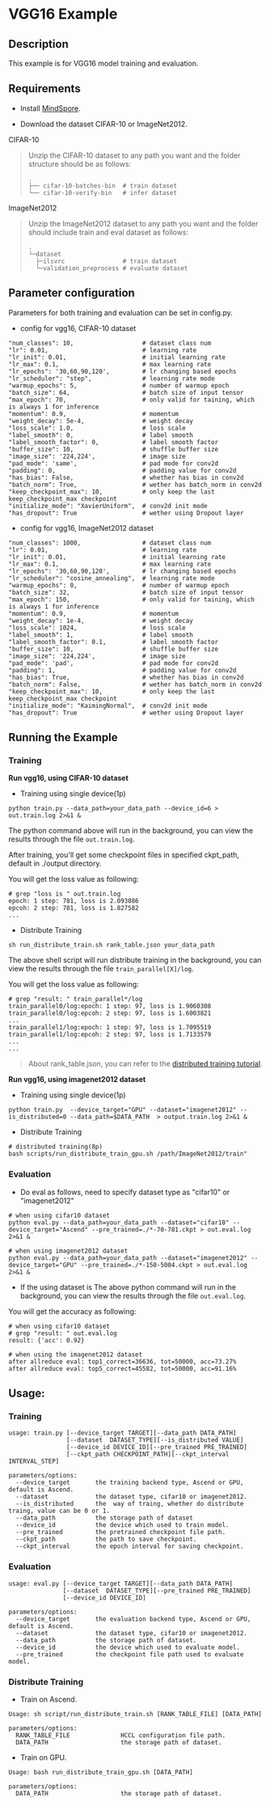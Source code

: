 # VGG16 Example

## Description

This example is for VGG16 model training and evaluation.

## Requirements

- Install [MindSpore](https://www.mindspore.cn/install/en).

- Download the dataset CIFAR-10 or ImageNet2012.

CIFAR-10

> Unzip the CIFAR-10 dataset to any path you want and the folder structure should be as follows:
> ```
> .
> ├── cifar-10-batches-bin  # train dataset
> └── cifar-10-verify-bin   # infer dataset
> ```

ImageNet2012

> Unzip the ImageNet2012 dataset to any path you want and the folder should include train and eval dataset as follows:
>
> ```
> .
> └─dataset
>   ├─ilsvrc                # train dataset
>   └─validation_preprocess # evaluate dataset
> ```

## Parameter configuration

Parameters for both training and evaluation can be set in config.py.

- config for vgg16, CIFAR-10 dataset

```
"num_classes": 10,                   # dataset class num
"lr": 0.01,                          # learning rate
"lr_init": 0.01,                     # initial learning rate
"lr_max": 0.1,                       # max learning rate
"lr_epochs": '30,60,90,120',         # lr changing based epochs
"lr_scheduler": "step",              # learning rate mode
"warmup_epochs": 5,                  # number of warmup epoch
"batch_size": 64,                    # batch size of input tensor
"max_epoch": 70,                     # only valid for taining, which is always 1 for inference
"momentum": 0.9,                     # momentum
"weight_decay": 5e-4,                # weight decay
"loss_scale": 1.0,                   # loss scale
"label_smooth": 0,                   # label smooth
"label_smooth_factor": 0,            # label smooth factor
"buffer_size": 10,                   # shuffle buffer size
"image_size": '224,224',             # image size
"pad_mode": 'same',                  # pad mode for conv2d
"padding": 0,                        # padding value for conv2d
"has_bias": False,                   # whether has bias in conv2d
"batch_norm": True,                  # wether has batch_norm in conv2d
"keep_checkpoint_max": 10,           # only keep the last keep_checkpoint_max checkpoint
"initialize_mode": "XavierUniform",  # conv2d init mode
"has_dropout": True                  # wether using Dropout layer
```

- config for vgg16, ImageNet2012 dataset

```
"num_classes": 1000,                 # dataset class num
"lr": 0.01,                          # learning rate
"lr_init": 0.01,                     # initial learning rate
"lr_max": 0.1,                       # max learning rate
"lr_epochs": '30,60,90,120',         # lr changing based epochs
"lr_scheduler": "cosine_annealing",  # learning rate mode
"warmup_epochs": 0,                  # number of warmup epoch
"batch_size": 32,                    # batch size of input tensor
"max_epoch": 150,                    # only valid for taining, which is always 1 for inference
"momentum": 0.9,                     # momentum
"weight_decay": 1e-4,                # weight decay
"loss_scale": 1024,                  # loss scale
"label_smooth": 1,                   # label smooth
"label_smooth_factor": 0.1,          # label smooth factor
"buffer_size": 10,                   # shuffle buffer size
"image_size": '224,224',             # image size
"pad_mode": 'pad',                   # pad mode for conv2d
"padding": 1,                        # padding value for conv2d
"has_bias": True,                    # whether has bias in conv2d
"batch_norm": False,                 # wether has batch_norm in conv2d
"keep_checkpoint_max": 10,           # only keep the last keep_checkpoint_max checkpoint
"initialize_mode": "KaimingNormal",  # conv2d init mode
"has_dropout": True                  # wether using Dropout layer
```

## Running the Example

### Training
**Run vgg16, using CIFAR-10 dataset**

- Training using single device(1p)
```
python train.py --data_path=your_data_path --device_id=6 > out.train.log 2>&1 & 
```
The python command above will run in the background, you can view the results through the file `out.train.log`.

After training, you'll get some checkpoint files in specified ckpt_path, default in ./output directory.

You will get the loss value as following:
```
# grep "loss is " out.train.log
epoch: 1 step: 781, loss is 2.093086
epcoh: 2 step: 781, loss is 1.827582
...
```

- Distribute Training
```
sh run_distribute_train.sh rank_table.json your_data_path
```
The above shell script will run distribute training in the background, you can view the results through the file `train_parallel[X]/log`.

You will get the loss value as following:
```
# grep "result: " train_parallel*/log
train_parallel0/log:epoch: 1 step: 97, loss is 1.9060308
train_parallel0/log:epcoh: 2 step: 97, loss is 1.6003821
...
train_parallel1/log:epoch: 1 step: 97, loss is 1.7095519
train_parallel1/log:epcoh: 2 step: 97, loss is 1.7133579
...
...
```
> About rank_table.json, you can refer to the [distributed training tutorial](https://www.mindspore.cn/tutorial/en/master/advanced_use/distributed_training.html).


**Run vgg16, using imagenet2012 dataset**

- Training using single device(1p)
```
python train.py  --device_target="GPU" --dataset="imagenet2012" --is_distributed=0 --data_path=$DATA_PATH  > output.train.log 2>&1 &
```

- Distribute Training
```
# distributed training(8p)
bash scripts/run_distribute_train_gpu.sh /path/ImageNet2012/train"
```


### Evaluation

- Do eval as follows, need to specify dataset type as "cifar10" or "imagenet2012"
```
# when using cifar10 dataset
python eval.py --data_path=your_data_path --dataset="cifar10" --device_target="Ascend" --pre_trained=./*-70-781.ckpt > out.eval.log 2>&1 & 

# when using imagenet2012 dataset
python eval.py --data_path=your_data_path --dataset="imagenet2012" --device_target="GPU" --pre_trained=./*-150-5004.ckpt > out.eval.log 2>&1 & 
```
- If the using dataset is
The above python command will run in the background, you can view the results through the file `out.eval.log`.

You will get the accuracy as following:
```
# when using cifar10 dataset
# grep "result: " out.eval.log
result: {'acc': 0.92}

# when using the imagenet2012 dataset
after allreduce eval: top1_correct=36636, tot=50000, acc=73.27%
after allreduce eval: top5_correct=45582, tot=50000, acc=91.16%
```

## Usage:

### Training
```
usage: train.py [--device_target TARGET][--data_path DATA_PATH]
                [--dataset  DATASET_TYPE][--is_distributed VALUE]
                [--device_id DEVICE_ID][--pre_trained PRE_TRAINED]
                [--ckpt_path CHECKPOINT_PATH][--ckpt_interval INTERVAL_STEP]

parameters/options:
  --device_target       the training backend type, Ascend or GPU, default is Ascend.
  --dataset             the dataset type, cifar10 or imagenet2012.
  --is_distributed      the  way of traing, whether do distribute traing, value can be 0 or 1.
  --data_path           the storage path of dataset
  --device_id           the device which used to train model.
  --pre_trained         the pretrained checkpoint file path.
  --ckpt_path           the path to save checkpoint.
  --ckpt_interval       the epoch interval for saving checkpoint.

```

### Evaluation

```
usage: eval.py [--device_target TARGET][--data_path DATA_PATH]
               [--dataset  DATASET_TYPE][--pre_trained PRE_TRAINED]
               [--device_id DEVICE_ID]

parameters/options:
  --device_target       the evaluation backend type, Ascend or GPU, default is Ascend.
  --dataset             the dataset type, cifar10 or imagenet2012.
  --data_path           the storage path of dataset.
  --device_id           the device which used to evaluate model.
  --pre_trained         the checkpoint file path used to evaluate model.
```

### Distribute Training
- Train on Ascend.

```
Usage: sh script/run_distribute_train.sh [RANK_TABLE_FILE] [DATA_PATH]

parameters/options:
  RANK_TABLE_FILE              HCCL configuration file path.
  DATA_PATH                    the storage path of dataset.
```

- Train on GPU.
```
Usage: bash run_distribute_train_gpu.sh [DATA_PATH]

parameters/options:
  DATA_PATH                    the storage path of dataset.
```
